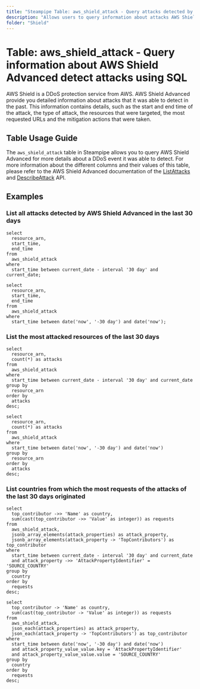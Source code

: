 ```yaml
---
title: "Steampipe Table: aws_shield_attack - Query attacks detected by AWS Shield Advanced in the past using SQL"
description: "Allows users to query information about attacks AWS Shield Advanced was able to detect in the past and provide detailed information about the attack."
folder: "Shield"
---
```


# Table: aws_shield_attack - Query information about AWS Shield Advanced detect attacks using SQL

AWS Shield is a DDoS protection service from AWS. AWS Shield Advanced provide you detailed information about attacks that it was able to detect in the past. This information contains details, such as the start and end time of the attack, the type of attack, the resources that were targeted, the most requested URLs and the mitigation actions that were taken.

## Table Usage Guide

The `aws_shield_attack` table in Steampipe allows you to query AWS Shield Advanced for more details about a DDoS event it was able to detect. For more information about the different columns and their values of this table, please refer to the AWS Shield Advanced documentation of the [ListAttacks](https://docs.aws.amazon.com/waf/latest/DDOSAPIReference/API_ListAttacks.html#API_ListAttacks_ResponseSyntax) and [DescribeAttack](https://docs.aws.amazon.com/waf/latest/DDOSAPIReference/API_DescribeAttack.html#API_DescribeAttack_ResponseSyntax) API.

## Examples

### List all attacks detected by AWS Shield Advanced in the last 30 days

```sql+postgres
select
  resource_arn,
  start_time,
  end_time
from
  aws_shield_attack
where
  start_time between current_date - interval '30 day' and current_date;
```

```sql+sqlite
select
  resource_arn,
  start_time,
  end_time
from
  aws_shield_attack
where
  start_time between date('now', '-30 day') and date('now');
```

### List the most attacked resources of the last 30 days

```sql+postgres
select
  resource_arn,
  count(*) as attacks
from
  aws_shield_attack
where
  start_time between current_date - interval '30 day' and current_date
group by
  resource_arn
order by
  attacks
desc;
```

```sql+sqlite
select
  resource_arn,
  count(*) as attacks
from
  aws_shield_attack
where
  start_time between date('now', '-30 day') and date('now')
group by
  resource_arn
order by
  attacks
desc;
```

### List countries from which the most requests of the attacks of the last 30 days originated

```sql+postgres
select
  top_contributor ->> 'Name' as country,
  sum(cast(top_contributor ->> 'Value' as integer)) as requests
from
  aws_shield_attack,
  jsonb_array_elements(attack_properties) as attack_property,
  jsonb_array_elements(attack_property -> 'TopContributors') as top_contributor
where
  start_time between current_date - interval '30 day' and current_date
  and attack_property ->> 'AttackPropertyIdentifier' = 'SOURCE_COUNTRY'
group by
  country
order by
  requests
desc;
```

```sql+sqlite
select
  top_contributor -> 'Name' as country,
  sum(cast(top_contributor -> 'Value' as integer)) as requests
from
  aws_shield_attack,
  json_each(attack_properties) as attack_property,
  json_each(attack_property -> 'TopContributors') as top_contributor
where
  start_time between date('now', '-30 day') and date('now')
  and attack_property_value_value.key = 'AttackPropertyIdentifier'
  and attack_property_value_value.value = 'SOURCE_COUNTRY'
group by
  country
order by
  requests
desc;
```
